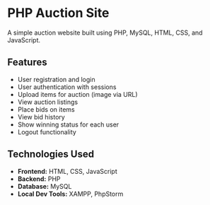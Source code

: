 # PHP Auction Site

A simple auction website built using PHP, MySQL, HTML, CSS, and JavaScript.

## Features

- User registration and login
- User authentication with sessions
- Upload items for auction (image via URL)
- View auction listings
- Place bids on items
- View bid history
- Show winning status for each user
- Logout functionality

## Technologies Used

- **Frontend:** HTML, CSS, JavaScript
- **Backend:** PHP
- **Database:** MySQL
- **Local Dev Tools:** XAMPP, PhpStorm